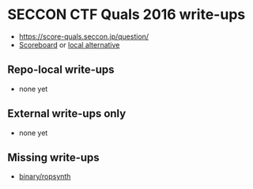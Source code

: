 # SECCON CTF Quals 2016 write-ups

* <https://score-quals.seccon.jp/question/>
* [Scoreboard](http://ranking.quals.seccon.jp/) or [local alternative](TODOLOCAL)

## Repo-local write-ups

* none yet

## External write-ups only

* none yet

## Missing write-ups

* [binary/ropsynth](binary/ropsynth)
